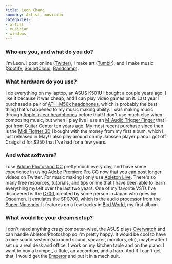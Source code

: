 ```yaml
---
title: Leon Chang
summary: Artist, musician
categories:
- artist
- musician
- windows
---
```


### Who are you, and what do you do?

I'm Leon. I post online ([Twitter](https://twitter.com/leyawn "Leon's Twitter account.")), I make art ([Tumblr](http://leyawn.tumblr.com/tagged/pixel "Leon's pixel art on Tumblr.")), and I make music ([Spotify](https://open.spotify.com/artist/3ciUz1yuEMltCsRaiEPBA8 "Leon's music on Spotify."), [SoundCloud](https://soundcloud.com/leyawn "Leon's music on SoundCloud."), [Bandcamp](https://leyawn.bandcamp.com/ "Leon's music on Bandcamp.")).

### What hardware do you use?

I do everything on my laptop, an ASUS K501U I bought a couple years ago. I like it because it was cheap, and I can play video games on it. Last year I purchased a pair of [ATH-M50x headphones][ath-m50x], which is probably the best thing that's happened to my music making ability. I was making music through [Apple in-ear headphones][earpods] before that! I don't use much else when composing music, but when I play live I use an [M-Audio Trigger Finger][trigger-finger] that I got from Guitar Center ten years ago. My most recent purchase since then is the [Midi Fighter 3D][midi-fighter-3d] I bought with the money from my first album, which I just released in May! I also play around on my Janssen player piano I got off Craigslist for $250 that I've had for a few years.

### And what software?

I use [Adobe Photoshop CC][photoshop] pretty much every day, and have some experience in using [Adobe Premiere Pro CC][premiere-pro] now that you can post longer videos on Twitter. For music making I only use [Ableton Live][live]. There's so many free resources, tutorials, and tips online that I have been able to learn everything myself over the last two years. One of my favorite VSTs I've discovered is the [C700][], created by some person in Japan who goes by Osoumen. It emulates the SPC700, which is the audio processor from the [Super Nintendo][snes]. It features on a few tracks in [Bird World](https://leyawn.bandcamp.com/album/bird-world "Leon's album on Bandcamp."), my first album.

### What would be your dream setup?

I don't need anything crazy computer-wise, the ASUS plays [Overwatch][] and can handle Ableton/Photoshop so I'm pretty happy. It would be cool to have a nice sound system (surround sound, speaker, monitors, etc), maybe after I set up a real desk and office. I work on my kitchen table and on the piano. I want to buy a trumpet, a flute, an accordion, and a harp. And if I can't get that, I would get the [Emperor][] and put it in a mech suit.

[trigger-finger]: http://www.musiciansfriend.com/keyboards-midi/m-audio-trigger-finger-16-midi-drum-control-surface "A MIDI control pad."
[snes]: https://en.wikipedia.org/wiki/Super_Nintendo_Entertainment_System "A 16-bit video game console."
[ath-m50x]: http://www.audio-technica.com/cms/headphones/99aff89488ddd6b1/index.html "Over-the-ear headphones."
[midi-fighter-3d]: https://store.djtechtools.com/products/midi-fighter-3d "A music controller."
[emperor]: http://www.mwelab.com/en/emperor.html "A futuristic sci-fi-esque workstation."
[earpods]: https://en.wikipedia.org/wiki/Apple_earbuds "The white headphones included with iPhones."
[overwatch]: https://playoverwatch.com/ "A team-based FPS game."
[c700]: http://picopicose.com/software.html "An audio plugin that emulates a SPC700 processor."
[live]: https://www.ableton.com/en/live/ "Musical creation software."
[premiere-pro]: https://en.wikipedia.org/wiki/Adobe_Premiere_Pro "A video editing suite."
[photoshop]: https://www.adobe.com/products/photoshop.html "A bitmap image editor."
